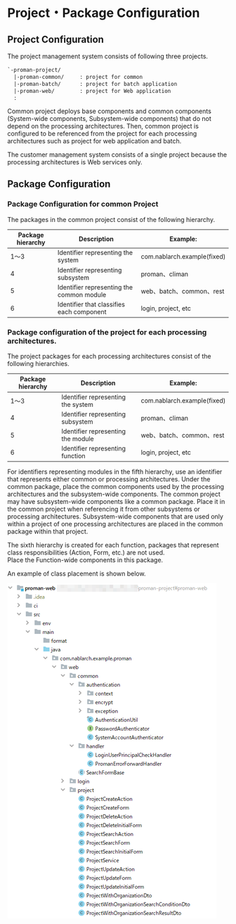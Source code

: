 # Project・Package Configuration

## Project Configuration
The project management system consists of following three projects.

```
`-proman-project/
  |-proman-common/     : project for common
  |-proman-batch/      : project for batch application
  |-proman-web/        : project for Web application
  :
```
Common project deploys base components and common components (System-wide components, Subsystem-wide components) that do not depend on the processing architectures.
Then, common project is configured to be referenced from the project for each processing architectures such as project for web application and batch.

The customer management system consists of a single project because the processing architectures is Web services only.

## Package Configuration

### Package Configuration for common Project

The packages in the common project consist of the following hierarchy.

| Package hierarchy | Description                               |  Example:                   |
| ----------------- | ----------------------------------------- | --------------------------- |
| 1～3              | Identifier representing the system        | com.nablarch.example(fixed) |
| 4                 | Identifier representing subsystem         | proman、climan              |
| 5                 | Identifier representing the common module | web、batch、common、rest    |
| 6                 | Identifier that classifies each component | login, project, etc         |


### Package configuration of the project for each processing architectures.

The project packages for each processing architectures consist of the following hierarchies.

| Package hierarchy | Description                        | Example:                    |
| ----------------- | ---------------------------------- | --------------------------- |
| 1～3              | Identifier representing the system | com.nablarch.example(fixed) |
| 4                 | Identifier representing subsystem  | proman、climan              |
| 5                 | Identifier representing the module | web、batch、common、rest    |
| 6                 | Identifier representing function   | login, project, etc         |

For identifiers representing modules in the fifth hierarchy, use an identifier that represents either common or processing architectures.
Under the common package, place the common components used by the processing architectures and the subsystem-wide components.
The common project may have subsystem-wide components like a common package. Place it in the common project when referencing it from other subsystems or processing architectures.
Subsystem-wide components that are used only within a project of one processing architectures are placed in the common package within that project.

The sixth hierarchy is created for each function, packages that represent class responsibilities (Action, Form, etc.) are not used.  
Place the Function-wide components in this package.

An example of class placement is shown below.

![Placement example](images/package-structure-example.png)
